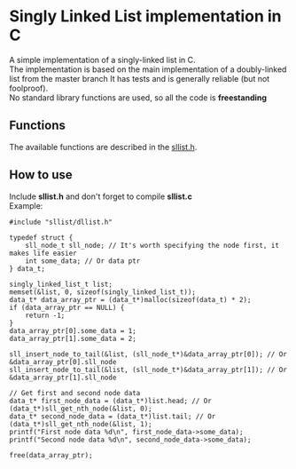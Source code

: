 # Singly Linked List implementation in C
A simple implementation of a singly-linked list in C.  
The implementation is based on the main implementation of a doubly-linked list from the master branch
It has tests and is generally reliable (but not foolproof).  
No standard library functions are used, so all the code is **freestanding**

## Functions  
The available functions are described in the [sllist.h](sllist/sllist.h).

## How to use
Include **sllist.h** and don't forget to compile **sllist.c**  
Example:
```
#include "sllist/dllist.h"

typedef struct {
    sll_node_t sll_node; // It's worth specifying the node first, it makes life easier
    int some_data; // Or data ptr
} data_t;

singly_linked_list_t list;
memset(&list, 0, sizeof(singly_linked_list_t));
data_t* data_array_ptr = (data_t*)malloc(sizeof(data_t) * 2);
if (data_array_ptr == NULL) {
    return -1;
}
data_array_ptr[0].some_data = 1;
data_array_ptr[1].some_data = 2;

sll_insert_node_to_tail(&list, (sll_node_t*)&data_array_ptr[0]); // Or &data_array_ptr[0].sll_node
sll_insert_node_to_tail(&list, (sll_node_t*)&data_array_ptr[1]); // Or &data_array_ptr[1].sll_node

// Get first and second node data
data_t* first_node_data = (data_t*)list.head; // Or (data_t*)sll_get_nth_node(&list, 0);
data_t* second_node_data = (data_t*)list.tail; // Or (data_t*)sll_get_nth_node(&list, 1);
printf("First node data %d\n", first_node_data->some_data);
printf("Second node data %d\n", second_node_data->some_data);

free(data_array_ptr);
```
